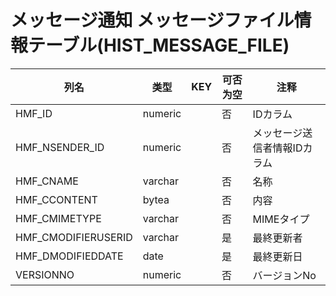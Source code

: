# メッセージ通知 メッセージファイル情報テーブル(HIST_MESSAGE_FILE)
| 列名   | 类型   | KEY  | 可否为空 | 注释   |
| ---- | ---- | ---- | ---- | ---- |
|HMF_ID|numeric||否|IDカラム|
|HMF_NSENDER_ID|numeric||否|メッセージ送信者情報IDカラム|
|HMF_CNAME|varchar||否|名称|
|HMF_CCONTENT|bytea||否|内容|
|HMF_CMIMETYPE|varchar||否|MIMEタイプ|
|HMF_CMODIFIERUSERID|varchar||是|最終更新者|
|HMF_DMODIFIEDDATE|date||是|最終更新日|
|VERSIONNO|numeric||否|バージョンNo|
